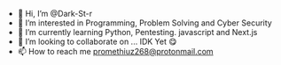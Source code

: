 - 👋 Hi, I’m @Dark-St-r
- 👀 I’m interested in Programming, Problem Solving and Cyber Security
- 🌱 I’m currently learning Python, Pentesting. javascript and Next.js
- 💞️ I’m looking to collaborate on ... IDK Yet 😋
- 📫 How to reach me promethiuz268@protonmail.com

<!---
Dark-St-r/Dark-St-r is a ✨ special ✨ repository because its `README.md` (this file) appears on your GitHub profile.
You can click the Preview link to take a look at your changes.
--->
